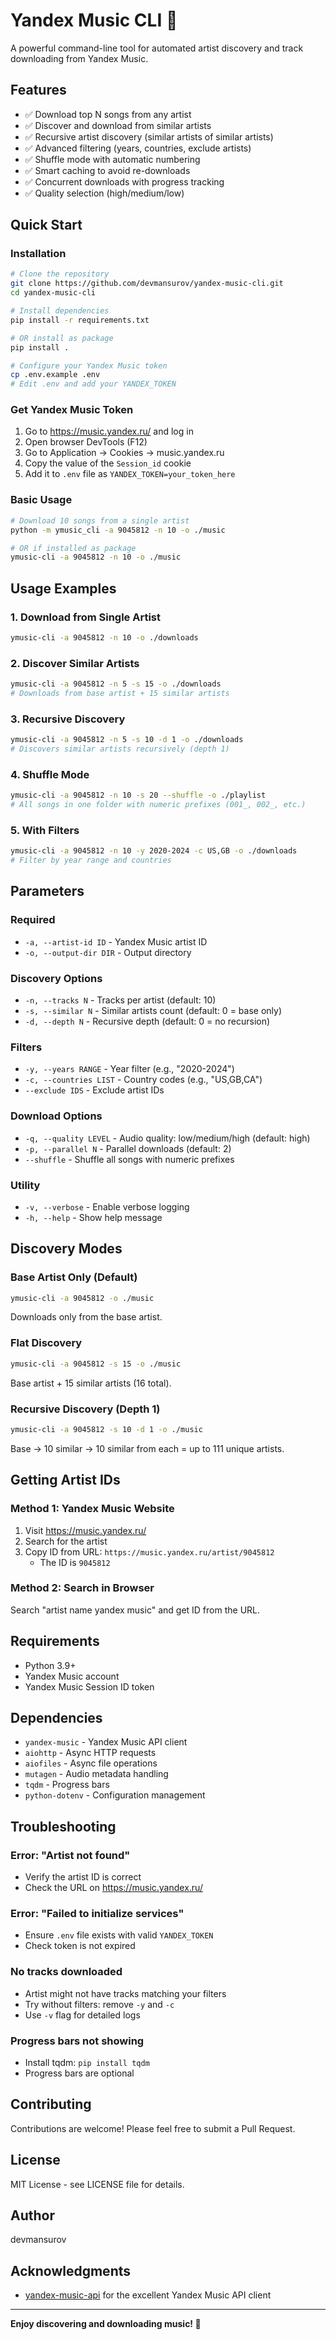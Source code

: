 # Yandex Music CLI 🎵

A powerful command-line tool for automated artist discovery and track downloading from Yandex Music.

## Features

- ✅ Download top N songs from any artist
- ✅ Discover and download from similar artists
- ✅ Recursive artist discovery (similar artists of similar artists)
- ✅ Advanced filtering (years, countries, exclude artists)
- ✅ Shuffle mode with automatic numbering
- ✅ Smart caching to avoid re-downloads
- ✅ Concurrent downloads with progress tracking
- ✅ Quality selection (high/medium/low)

## Quick Start

### Installation

```bash
# Clone the repository
git clone https://github.com/devmansurov/yandex-music-cli.git
cd yandex-music-cli

# Install dependencies
pip install -r requirements.txt

# OR install as package
pip install .

# Configure your Yandex Music token
cp .env.example .env
# Edit .env and add your YANDEX_TOKEN
```

### Get Yandex Music Token

1. Go to https://music.yandex.ru/ and log in
2. Open browser DevTools (F12)
3. Go to Application → Cookies → music.yandex.ru
4. Copy the value of the `Session_id` cookie
5. Add it to `.env` file as `YANDEX_TOKEN=your_token_here`

### Basic Usage

```bash
# Download 10 songs from a single artist
python -m ymusic_cli -a 9045812 -n 10 -o ./music

# OR if installed as package
ymusic-cli -a 9045812 -n 10 -o ./music
```

## Usage Examples

### 1. Download from Single Artist
```bash
ymusic-cli -a 9045812 -n 10 -o ./downloads
```

### 2. Discover Similar Artists
```bash
ymusic-cli -a 9045812 -n 5 -s 15 -o ./downloads
# Downloads from base artist + 15 similar artists
```

### 3. Recursive Discovery
```bash
ymusic-cli -a 9045812 -n 5 -s 10 -d 1 -o ./downloads
# Discovers similar artists recursively (depth 1)
```

### 4. Shuffle Mode
```bash
ymusic-cli -a 9045812 -n 10 -s 20 --shuffle -o ./playlist
# All songs in one folder with numeric prefixes (001_, 002_, etc.)
```

### 5. With Filters
```bash
ymusic-cli -a 9045812 -n 10 -y 2020-2024 -c US,GB -o ./downloads
# Filter by year range and countries
```

## Parameters

### Required
- `-a, --artist-id ID` - Yandex Music artist ID
- `-o, --output-dir DIR` - Output directory

### Discovery Options
- `-n, --tracks N` - Tracks per artist (default: 10)
- `-s, --similar N` - Similar artists count (default: 0 = base only)
- `-d, --depth N` - Recursive depth (default: 0 = no recursion)

### Filters
- `-y, --years RANGE` - Year filter (e.g., "2020-2024")
- `-c, --countries LIST` - Country codes (e.g., "US,GB,CA")
- `--exclude IDS` - Exclude artist IDs

### Download Options
- `-q, --quality LEVEL` - Audio quality: low/medium/high (default: high)
- `-p, --parallel N` - Parallel downloads (default: 2)
- `--shuffle` - Shuffle all songs with numeric prefixes

### Utility
- `-v, --verbose` - Enable verbose logging
- `-h, --help` - Show help message

## Discovery Modes

### Base Artist Only (Default)
```bash
ymusic-cli -a 9045812 -o ./music
```
Downloads only from the base artist.

### Flat Discovery
```bash
ymusic-cli -a 9045812 -s 15 -o ./music
```
Base artist + 15 similar artists (16 total).

### Recursive Discovery (Depth 1)
```bash
ymusic-cli -a 9045812 -s 10 -d 1 -o ./music
```
Base → 10 similar → 10 similar from each = up to 111 unique artists.

## Getting Artist IDs

### Method 1: Yandex Music Website
1. Visit https://music.yandex.ru/
2. Search for the artist
3. Copy ID from URL: `https://music.yandex.ru/artist/9045812`
   - The ID is `9045812`

### Method 2: Search in Browser
Search "artist name yandex music" and get ID from the URL.

## Requirements

- Python 3.9+
- Yandex Music account
- Yandex Music Session ID token

## Dependencies

- `yandex-music` - Yandex Music API client
- `aiohttp` - Async HTTP requests
- `aiofiles` - Async file operations
- `mutagen` - Audio metadata handling
- `tqdm` - Progress bars
- `python-dotenv` - Configuration management

## Troubleshooting

### Error: "Artist not found"
- Verify the artist ID is correct
- Check the URL on https://music.yandex.ru/

### Error: "Failed to initialize services"
- Ensure `.env` file exists with valid `YANDEX_TOKEN`
- Check token is not expired

### No tracks downloaded
- Artist might not have tracks matching your filters
- Try without filters: remove `-y` and `-c`
- Use `-v` flag for detailed logs

### Progress bars not showing
- Install tqdm: `pip install tqdm`
- Progress bars are optional

## Contributing

Contributions are welcome! Please feel free to submit a Pull Request.

## License

MIT License - see LICENSE file for details.

## Author

devmansurov

## Acknowledgments

- [yandex-music-api](https://github.com/MarshalX/yandex-music-api) for the excellent Yandex Music API client

---

**Enjoy discovering and downloading music! 🎵**
